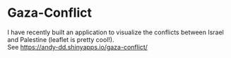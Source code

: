 # Gaza-Conflict

I have recently built an application to visualize the conflicts between Israel and Palestine (leaflet is pretty cool!).  
See https://andy-dd.shinyapps.io/gaza-conflict/
